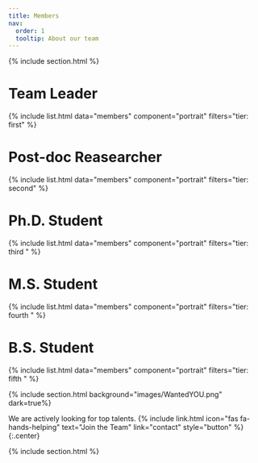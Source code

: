 ```yaml
---
title: Members
nav:
  order: 1
  tooltip: About our team
---
```



{% include section.html %}

# Team Leader
{%
  include list.html
  data="members"
  component="portrait"
  filters="tier: first" 
%}

# Post-doc Reasearcher
{%
  include list.html
  data="members"
  component="portrait"
  filters="tier: second" 
%}


# Ph.D. Student
{%
  include list.html
  data="members"
  component="portrait"
  filters="tier: third " 
%}


# M.S. Student
{%
  include list.html
  data="members"
  component="portrait"
  filters="tier: fourth " 
%}

# B.S. Student
{%
  include list.html
  data="members"
  component="portrait"
  filters="tier: fifth " 
%}


{% include section.html background="images/WantedYOU.png" dark=true%}

We are actively looking for top talents.
{%
  include link.html
  icon="fas fa-hands-helping"
  text="Join the Team"
  link="contact"
  style="button"
%}
{:.center}

{% include section.html %}

